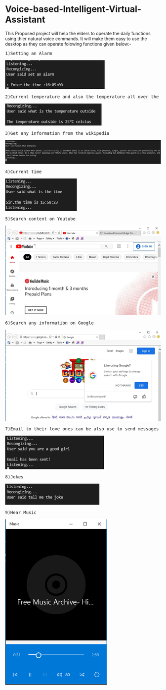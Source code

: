 # Voice-based-Intelligent-Virtual-Assistant
This Proposed project will help the elders to operate the daily functions using thier natural voice commands.
It will make them easy to use the desktop as they can operate folowing functions given below:-
<pre>1)Setting an Alarm</pre>
![](Screenshots/Alarm.png)
<pre>2)Current temperature and also the temperature all over the world</pre>
![](Screenshots/Temperature.png)
<pre>3)Get any information from the wikipedia</pre>
![](Screenshots/Wikipedia.png)
<pre>4)Current time</pre>
![](Screenshots/Time.png)
<pre>5)Search content on Youtube</pre>
![](Screenshots/Youtube.jpg)
<pre>6)Search any information on Google</pre>
![](Screenshots/Google.jpg)
<pre>7)Email to their love ones can be also use to send messages</pre>
![](Screenshots/Email.png)
<pre>8)Jokes</pre>
![](Screenshots/Jokes.png)
<pre>9)Hear Music</pre>
![](Screenshots/Music.png)
